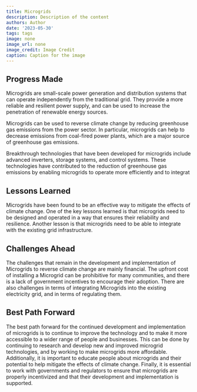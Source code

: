 ```yaml
---
title: Microgrids
description: Description of the content
authors: Author
date: '2023-05-30'
tags: tags
image: none
image_url: none
image_credit: Image Credit
caption: Caption for the image
---
```


## Progress Made

Microgrids are small-scale power generation and distribution systems that can operate independently from the traditional grid. They provide a more reliable and resilient power supply, and can be used to increase the penetration of renewable energy sources.

Microgrids can be used to reverse climate change by reducing greenhouse gas emissions from the power sector. In particular, microgrids can help to decrease emissions from coal-fired power plants, which are a major source of greenhouse gas emissions.

Breakthrough technologies that have been developed for microgrids include advanced inverters, storage systems, and control systems. These technologies have contributed to the reduction of greenhouse gas emissions by enabling microgrids to operate more efficiently and to integrat

## Lessons Learned

Microgrids have been found to be an effective way to mitigate the effects of climate change. One of the key lessons learned is that microgrids need to be designed and operated in a way that ensures their reliability and resilience. Another lesson is that microgrids need to be able to integrate with the existing grid infrastructure.

## Challenges Ahead

The challenges that remain in the development and implementation of Microgrids to reverse climate change are mainly financial. The upfront cost of installing a Microgrid can be prohibitive for many communities, and there is a lack of government incentives to encourage their adoption. There are also challenges in terms of integrating Microgrids into the existing electricity grid, and in terms of regulating them.

## Best Path Forward

The best path forward for the continued development and implementation of microgrids is to continue to improve the technology and to make it more accessible to a wider range of people and businesses. This can be done by continuing to research and develop new and improved microgrid technologies, and by working to make microgrids more affordable. Additionally, it is important to educate people about microgrids and their potential to help mitigate the effects of climate change. Finally, it is essential to work with governments and regulators to ensure that microgrids are properly incentivized and that their development and implementation is supported.
